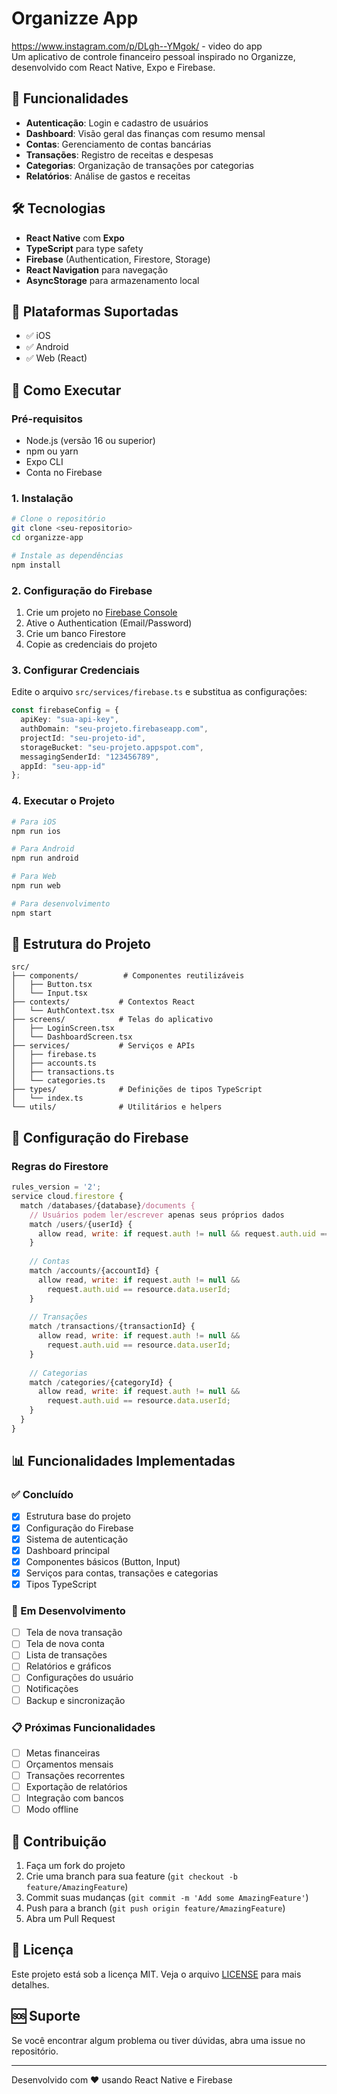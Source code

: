 # Organizze App
https://www.instagram.com/p/DLgh--YMgok/ - video do app <br>
Um aplicativo de controle financeiro pessoal inspirado no Organizze, desenvolvido com React Native, Expo e Firebase.

## 🚀 Funcionalidades

- **Autenticação**: Login e cadastro de usuários
- **Dashboard**: Visão geral das finanças com resumo mensal
- **Contas**: Gerenciamento de contas bancárias
- **Transações**: Registro de receitas e despesas
- **Categorias**: Organização de transações por categorias
- **Relatórios**: Análise de gastos e receitas

## 🛠️ Tecnologias

- **React Native** com **Expo**
- **TypeScript** para type safety
- **Firebase** (Authentication, Firestore, Storage)
- **React Navigation** para navegação
- **AsyncStorage** para armazenamento local

## 📱 Plataformas Suportadas

- ✅ iOS
- ✅ Android  
- ✅ Web (React)

## 🚀 Como Executar

### Pré-requisitos

- Node.js (versão 16 ou superior)
- npm ou yarn
- Expo CLI
- Conta no Firebase

### 1. Instalação

```bash
# Clone o repositório
git clone <seu-repositorio>
cd organizze-app

# Instale as dependências
npm install
```

### 2. Configuração do Firebase

1. Crie um projeto no [Firebase Console](https://console.firebase.google.com/)
2. Ative o Authentication (Email/Password)
3. Crie um banco Firestore
4. Copie as credenciais do projeto

### 3. Configurar Credenciais

Edite o arquivo `src/services/firebase.ts` e substitua as configurações:

```typescript
const firebaseConfig = {
  apiKey: "sua-api-key",
  authDomain: "seu-projeto.firebaseapp.com",
  projectId: "seu-projeto-id",
  storageBucket: "seu-projeto.appspot.com",
  messagingSenderId: "123456789",
  appId: "seu-app-id"
};
```

### 4. Executar o Projeto

```bash
# Para iOS
npm run ios

# Para Android
npm run android

# Para Web
npm run web

# Para desenvolvimento
npm start
```

## 📁 Estrutura do Projeto

```
src/
├── components/          # Componentes reutilizáveis
│   ├── Button.tsx
│   └── Input.tsx
├── contexts/           # Contextos React
│   └── AuthContext.tsx
├── screens/            # Telas do aplicativo
│   ├── LoginScreen.tsx
│   └── DashboardScreen.tsx
├── services/           # Serviços e APIs
│   ├── firebase.ts
│   ├── accounts.ts
│   ├── transactions.ts
│   └── categories.ts
├── types/              # Definições de tipos TypeScript
│   └── index.ts
└── utils/              # Utilitários e helpers
```

## 🔧 Configuração do Firebase

### Regras do Firestore

```javascript
rules_version = '2';
service cloud.firestore {
  match /databases/{database}/documents {
    // Usuários podem ler/escrever apenas seus próprios dados
    match /users/{userId} {
      allow read, write: if request.auth != null && request.auth.uid == userId;
    }
    
    // Contas
    match /accounts/{accountId} {
      allow read, write: if request.auth != null && 
        request.auth.uid == resource.data.userId;
    }
    
    // Transações
    match /transactions/{transactionId} {
      allow read, write: if request.auth != null && 
        request.auth.uid == resource.data.userId;
    }
    
    // Categorias
    match /categories/{categoryId} {
      allow read, write: if request.auth != null && 
        request.auth.uid == resource.data.userId;
    }
  }
}
```

## 📊 Funcionalidades Implementadas

### ✅ Concluído
- [x] Estrutura base do projeto
- [x] Configuração do Firebase
- [x] Sistema de autenticação
- [x] Dashboard principal
- [x] Componentes básicos (Button, Input)
- [x] Serviços para contas, transações e categorias
- [x] Tipos TypeScript

### 🚧 Em Desenvolvimento
- [ ] Tela de nova transação
- [ ] Tela de nova conta
- [ ] Lista de transações
- [ ] Relatórios e gráficos
- [ ] Configurações do usuário
- [ ] Notificações
- [ ] Backup e sincronização

### 📋 Próximas Funcionalidades
- [ ] Metas financeiras
- [ ] Orçamentos mensais
- [ ] Transações recorrentes
- [ ] Exportação de relatórios
- [ ] Integração com bancos
- [ ] Modo offline

## 🤝 Contribuição

1. Faça um fork do projeto
2. Crie uma branch para sua feature (`git checkout -b feature/AmazingFeature`)
3. Commit suas mudanças (`git commit -m 'Add some AmazingFeature'`)
4. Push para a branch (`git push origin feature/AmazingFeature`)
5. Abra um Pull Request

## 📄 Licença

Este projeto está sob a licença MIT. Veja o arquivo [LICENSE](LICENSE) para mais detalhes.

## 🆘 Suporte

Se você encontrar algum problema ou tiver dúvidas, abra uma issue no repositório.

---

Desenvolvido com ❤️ usando React Native e Firebase 
